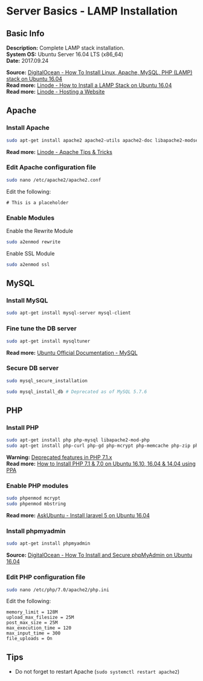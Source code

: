 # Server Basics - LAMP Installation #

## Basic Info ##

**Description:** Complete LAMP stack installation.  
**System OS:** Ubuntu Server 16.04 LTS (x86_64)  
**Date:** 2017.09.24

**Source:** [DigitalOcean - How To Install Linux, Apache, MySQL, PHP (LAMP) stack on Ubuntu 16.04](https://www.digitalocean.com/community/tutorials/how-to-install-linux-apache-mysql-php-lamp-stack-on-ubuntu-16-04)  
**Read more:** [Linode - How to Install a LAMP Stack on Ubuntu 16.04](https://www.linode.com/docs/websites/lamp/install-lamp-on-ubuntu-16-04)  
**Read more:** [Linode - Hosting a Website](https://www.linode.com/docs/websites/hosting-a-website)  

## Apache ##

### Install Apache ###

```sh
sudo apt-get install apache2 apache2-utils apache2-doc libapache2-modsecurity
```

**Read more:** [Linode - Apache Tips & Tricks](https://www.linode.com/docs/web-servers/apache-tips-and-tricks/)

### Edit Apache configuration file ###

```sh
sudo nano /etc/apache2/apache2.conf
```

Edit the following:

```
# This is a placeholder
```

### Enable Modules ###

Enable the Rewrite Module

```sh
sudo a2enmod rewrite
```

Enable SSL Module

```sh
sudo a2enmod ssl
```

## MySQL ##

### Install MySQL ###

```sh
sudo apt-get install mysql-server mysql-client
```

### Fine tune the DB server ###

```sh
sudo apt-get install mysqltuner
```
**Read more:** [Ubuntu Official Documentation - MySQL](https://help.ubuntu.com/lts/serverguide/mysql.html)

### Secure DB server ###

```sh
sudo mysql_secure_installation
```

```sh
sudo mysql_install_db # Deprecated as of MySQL 5.7.6
```

## PHP ##

### Install PHP ###

```sh
sudo apt-get install php php-mysql libapache2-mod-php
sudo apt-get install php-curl php-gd php-mcrypt php-memcache php-zip php-json php-cgi php-xml php-xmlrpc php-snmp php-imap php-mbstring php-gettext
```

**Warning:** [Deprecated features in PHP 7.1.x](http://php.net/manual/de/migration71.deprecated.php)  
**Read more:** [ How to Install PHP 7.1 & 7.0 on Ubuntu 16.10, 16.04 & 14.04 using PPA](http://tecadmin.net/install-php-7-on-ubuntu/)

### Enable PHP modules ###

```sh
sudo phpenmod mcrypt
sudo phpenmod mbstring
```

**Read more:** [AskUbuntu - Install laravel 5 on Ubuntu 16.04](https://askubuntu.com/questions/764782/install-laravel-5-on-ubuntu-16-04)  

### Install phpmyadmin ###

```sh
sudo apt-get install phpmyadmin
```

**Source:** [DigitalOcean - How To Install and Secure phpMyAdmin on Ubuntu 16.04](https://www.digitalocean.com/community/tutorials/how-to-install-and-secure-phpmyadmin-on-ubuntu-16-04)


### Edit PHP configuration file ###

```sh
sudo nano /etc/php/7.0/apache2/php.ini
```

Edit the following:

```
memory_limit = 128M
upload_max_filesize = 25M
post_max_size = 25M
max_execution_time = 120
max_input_time = 300
file_uploads = On
```

## Tips ##

- Do not forget to restart Apache (`sudo systemctl restart apache2`)
